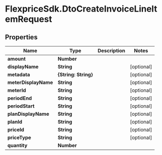 # FlexpriceSdk.DtoCreateInvoiceLineItemRequest

## Properties

Name | Type | Description | Notes
------------ | ------------- | ------------- | -------------
**amount** | **Number** |  | 
**displayName** | **String** |  | [optional] 
**metadata** | **{String: String}** |  | [optional] 
**meterDisplayName** | **String** |  | [optional] 
**meterId** | **String** |  | [optional] 
**periodEnd** | **String** |  | [optional] 
**periodStart** | **String** |  | [optional] 
**planDisplayName** | **String** |  | [optional] 
**planId** | **String** |  | [optional] 
**priceId** | **String** |  | [optional] 
**priceType** | **String** |  | [optional] 
**quantity** | **Number** |  | 



